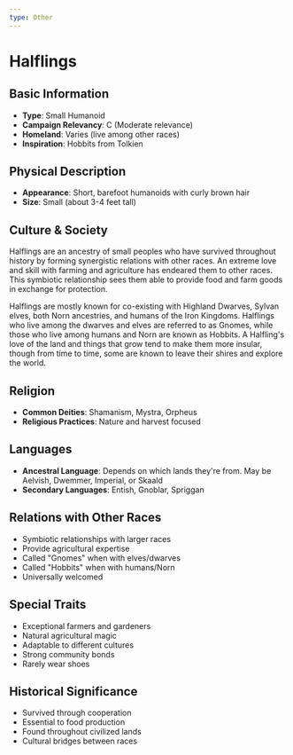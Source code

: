```yaml
---
type: Other
---
```


# Halflings

## Basic Information
- **Type**: Small Humanoid
- **Campaign Relevancy**: C (Moderate relevance)
- **Homeland**: Varies (live among other races)
- **Inspiration**: Hobbits from Tolkien

## Physical Description
- **Appearance**: Short, barefoot humanoids with curly brown hair
- **Size**: Small (about 3-4 feet tall)

## Culture & Society
Halflings are an ancestry of small peoples who have survived throughout history by forming synergistic relations with other races. An extreme love and skill with farming and agriculture has endeared them to other races. This symbiotic relationship sees them able to provide food and farm goods in exchange for protection.

Halflings are mostly known for co-existing with Highland Dwarves, Sylvan elves, both Norn ancestries, and humans of the Iron Kingdoms. Halflings who live among the dwarves and elves are referred to as Gnomes, while those who live among humans and Norn are known as Hobbits. A Halfling's love of the land and things that grow tend to make them more insular, though from time to time, some are known to leave their shires and explore the world.

## Religion
- **Common Deities**: Shamanism, Mystra, Orpheus
- **Religious Practices**: Nature and harvest focused

## Languages
- **Ancestral Language**: Depends on which lands they're from. May be Aelvish, Dwemmer, Imperial, or Skaald
- **Secondary Languages**: Entish, Gnoblar, Spriggan

## Relations with Other Races
- Symbiotic relationships with larger races
- Provide agricultural expertise
- Called "Gnomes" when with elves/dwarves
- Called "Hobbits" when with humans/Norn
- Universally welcomed

## Special Traits
- Exceptional farmers and gardeners
- Natural agricultural magic
- Adaptable to different cultures
- Strong community bonds
- Rarely wear shoes

## Historical Significance
- Survived through cooperation
- Essential to food production
- Found throughout civilized lands
- Cultural bridges between races